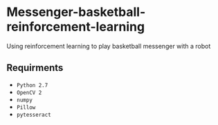 # Messenger-basketball-reinforcement-learning
Using reinforcement learning to play basketball messenger with a robot

## Requirments
* ```Python 2.7```
* ```OpenCV 2```
* ```numpy```
* ```Pillow```
* ```pytesseract```


